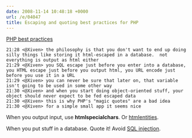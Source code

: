 ```yaml
---
date: 2008-11-14 10:48:18 +0000
url: /e/04047
title: Escaping and quoting best practices for PHP
---
```



[PHP best practices](http://talks.php.net/show/php-best-practices/26)

	21:28 <@Xiven> the philosophy is that you don't want to end up doing silly things like storing it html-escaped in a database.  not everything is output as html either
	21:29 <@Xiven> you SQL escape just before you enter into a database, you HTML escape just before you output html, you URL encode just before you use it in a URL
	21:29 <@Xiven> you can never be sure that later on, that variable isn't going to be used in some other way
	21:30 <@Xiven> and when you start doing object-oriented stuff, your object should never expect to be fed escaped data
	21:30 <@Xiven> this is why PHP's "magic quotes" are a bad idea
	21:30 <@Xiven> for a simple small app it seems nice

When you output input, use **htmlspecialchars**. Or [htmlentities](http://talks.php.net/show/php-best-practices/23).

When you put stuff in a database. Quote it! Avoid [SQL injection](http://talks.php.net/show/php-best-practices/21).
